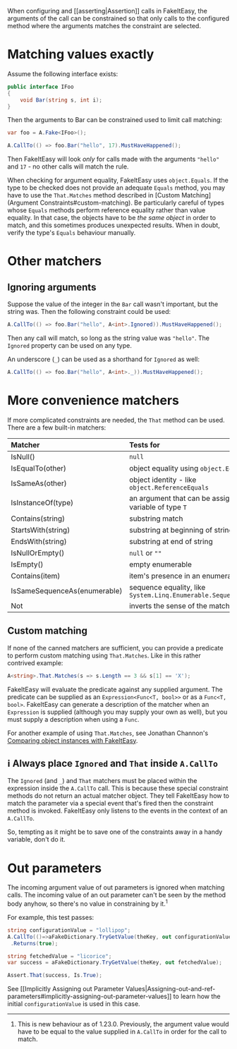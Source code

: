 When configuring and [[asserting|Assertion]] calls in FakeItEasy, the arguments of the call can be constrained so that only calls to the configured method where the arguments matches the constraint are selected.

# Matching values exactly

Assume the following interface exists:
```csharp
public interface IFoo
{
    void Bar(string s, int i);
}
```

Then the arguments to Bar can be constrained used to limit call matching:
```csharp
var foo = A.Fake<IFoo>();

A.CallTo(() => foo.Bar("hello", 17).MustHaveHappened();
```

Then FakeItEasy will look _only_ for calls made with the arguments `"hello"` and `17` - no other calls will match the rule.

When checking for argument equality, FakeItEasy uses `object.Equals`. If the type to be checked does not provide an adequate `Equals` method, you may have to use the `That.Matches` method described in [Custom Matching](Argument Constraints#custom-matching). Be particularly careful of types whose `Equals` methods perform reference equality rather than value equality. In that case, the objects have to be _the same object_ in order to match, and this sometimes produces unexpected results. When in doubt, verify the type's `Equals` behaviour manually.

# Other matchers
## Ignoring arguments
Suppose the value of the integer in the `Bar` call wasn't important, but the string was. Then the following constraint could be used:
```csharp
A.CallTo(() => foo.Bar("hello", A<int>.Ignored)).MustHaveHappened();
```

Then any call will match, so long as the string value was `"hello"`. The `Ignored` property can be used on any type.

An underscore (`_`) can be used as a shorthand for `Ignored` as well:
```csharp
A.CallTo(() => foo.Bar("hello", A<int>._)).MustHaveHappened();
```

# More convenience matchers
If more complicated constraints are needed, the `That` method can be used. There are a few built-in matchers:

|Matcher|Tests for|
|:------|:--------|
|IsNull()|`null`|
|IsEqualTo(other)|object equality using `object.Equals`|
|IsSameAs(other)|object identity - like `object.ReferenceEquals`|
|IsInstanceOf(type)|an argument that can be assigned to a variable of type `T`|
|Contains(string)|substring match|
|StartsWith(string)|substring at beginning of string|
|EndsWith(string)|substring at end of string|
|IsNullOrEmpty()|`null` or `""`|
|IsEmpty()|empty enumerable|
|Contains(item)|item's presence in an enumerable|
|IsSameSequenceAs(enumerable)|sequence equality, like `System.Linq.Enumerable.SequenceEqual`|
|Not|inverts the sense of the matcher|

## Custom matching

If none of the canned matchers are sufficient, you can provide a predicate to perform custom matching using `That.Matches`. Like in this rather contrived example:

```csharp
A<string>.That.Matches(s => s.Length == 3 && s[1] == 'X');
``` 

FakeItEasy will evaluate the predicate against any supplied argument. The predicate can be supplied as an `Expression<Func<T, bool>>` or as a `Func<T, bool>`. FakeItEasy can generate a description of the matcher when an `Expression` is supplied (although you may supply your own as well), but you must supply a description when using a `Func`.

For another example of using `That.Matches`, see Jonathan Channon's [Comparing object instances with FakeItEasy](http://blog.jonathanchannon.com/2013/09/11/comparing-object-instances-with-fakeiteasy).

## :information_source: Always place `Ignored` and `That` inside `A.CallTo`

The `Ignored` (and `_`) and `That` matchers must be placed within the expression inside the `A.CallTo` call. This is because these special constraint methods do not return an actual matcher object. They tell FakeItEasy how to match the parameter via a special event that's fired then the constraint method is invoked. FakeItEasy only 
listens to the events in the context of an `A.CallTo`.

So, tempting as it might be to save one of the constraints away in a handy variable, don't do it.

# Out parameters

The incoming argument value of out parameters is ignored when matching calls. The incoming value of an out parameter can't be seen by the method body anyhow, so there's no value in constraining by it.<sup>1</sup>

For example, this test passes:

```csharp
string configurationValue = "lollipop";
A.CallTo(()=>aFakeDictionary.TryGetValue(theKey, out configurationValue))
 .Returns(true); 

string fetchedValue = "licorice";
var success = aFakeDictionary.TryGetValue(theKey, out fetchedValue);

Assert.That(success, Is.True);
```

See [[Implicitly Assigning out Parameter Values|Assigning-out-and-ref-parameters#implicitly-assigning-out-parameter-values]] to learn how the initial `configurationValue` is used in this case.

----
1. This is new behaviour as of 1.23.0. Previously, the argument value would have to be equal to the value supplied in `A.CallTo` in order for the call to match.